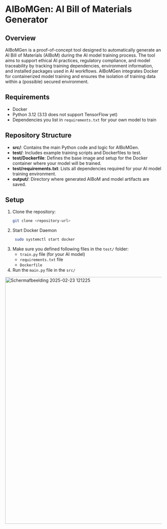 # AIBoMGen: AI Bill of Materials Generator

## Overview
AIBoMGen is a proof-of-concept tool designed to automatically generate an AI Bill of Materials (AIBoM) during the AI model training process. The tool aims to support ethical AI practices, regulatory compliance, and model traceability by tracking training dependencies, environment information, and installed packages used in AI workflows. AIBoMGen integrates Docker for containerized model training and ensures the isolation of training data within a (possible) secured environment.

## Requirements
- Docker
- Python 3.12 (3.13 does not support TensorFlow yet)
- Dependencies you list in `requirements.txt` for your own model to train

## Repository Structure

- **src/**: Contains the main Python code and logic for AIBoMGen.
- **test/**: Includes example training scripts and Dockerfiles to test.
- **test/Dockerfile**: Defines the base image and setup for the Docker container where your model will be trained.
- **test/requirements.txt**: Lists all dependencies required for your AI model training environment.
- **output/**: Directory where generated AIBoM and model artifacts are saved.

## Setup
1. Clone the repository:
   ```bash
   git clone <repository-url>
2. Start Docker Daemon
   ```bash
    sudo systemctl start docker
3. Make sure you defined following files in the `test/` folder:
     - `train.py` file (for your AI model)
     - `requirements.txt` file
     - `Dockerfile`
4. Run the `main.py` file in the `src/`

<img width="795" alt="Schermafbeelding 2025-02-23 121225" src="https://github.ugent.be/wievdndr/AIBoMGen/assets/13326/7ada3164-8b98-42bc-ba0a-af46a72d3f85">
